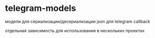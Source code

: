 # telegram-models

модели для сериализации/десериализации json для telegram callback

отдельная зависимость для использования в нескольких проектах
